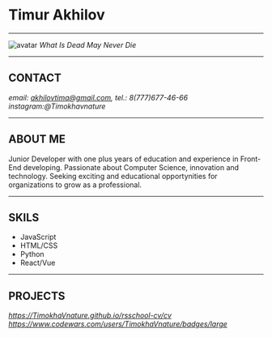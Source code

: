 # Timur Akhilov
***
![avatar](https://upload.wikimedia.org/wikipedia/ru/c/ce/Aang.png "its me")
*What Is Dead May Never Die*
***
## CONTACT
*email: akhilovtima@gmail.com, tel.: 8(777)677-46-66*
*instagram:@Timokhavnature*
***
## ABOUT ME
Junior Developer with one plus years of education and experience in Front-End developing. Passionate about Computer Science, innovation and technology. 
Seeking exciting and educational opportynities for organizations to grow as a professional.
***
## SKILS 
* JavaScript
* HTML/CSS
* Python
* React/Vue
***
## PROJECTS
*https://TimokhaVnature.github.io/rsschool-cv/cv*
*https://www.codewars.com/users/TimokhaVnature/badges/large*